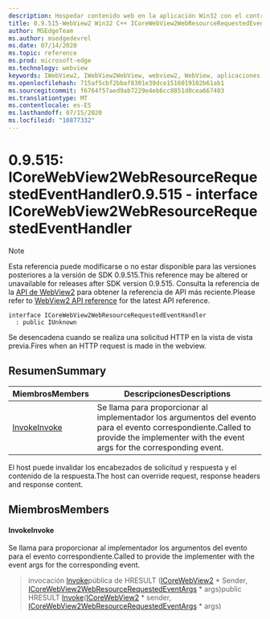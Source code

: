 ```yaml
---
description: Hospedar contenido web en la aplicación Win32 con el control Microsoft Edge WebView2
title: 0.9.515-WebView2 Win32 C++ ICoreWebView2WebResourceRequestedEventHandler
author: MSEdgeTeam
ms.author: msedgedevrel
ms.date: 07/14/2020
ms.topic: reference
ms.prod: microsoft-edge
ms.technology: webview
keywords: IWebView2, IWebView2WebView, webview2, WebView, aplicaciones Win32, Win32, Edge, ICoreWebView2, ICoreWebView2Controller, control de explorador, HTML Edge
ms.openlocfilehash: 715af5cbf2bbaf8301e39dce1516019102b61ab1
ms.sourcegitcommit: f6764f57aed9ab7229e4eb6cc8851d0cea667403
ms.translationtype: MT
ms.contentlocale: es-ES
ms.lasthandoff: 07/15/2020
ms.locfileid: "10877332"
---
```

# <span data-ttu-id="77f82-104">0.9.515: ICoreWebView2WebResourceRequestedEventHandler</span><span class="sxs-lookup"><span data-stu-id="77f82-104">0.9.515 - interface ICoreWebView2WebResourceRequestedEventHandler</span></span> 

> [!NOTE]
> <span data-ttu-id="77f82-105">Esta referencia puede modificarse o no estar disponible para las versiones posteriores a la versión de SDK 0.9.515.</span><span class="sxs-lookup"><span data-stu-id="77f82-105">This reference may be altered or unavailable for releases after SDK version 0.9.515.</span></span> <span data-ttu-id="77f82-106">Consulta la referencia de la [API de WebView2](../../../webview2-api-reference.md) para obtener la referencia de API más reciente.</span><span class="sxs-lookup"><span data-stu-id="77f82-106">Please refer to [WebView2 API reference](../../../webview2-api-reference.md) for the latest API reference.</span></span>

```
interface ICoreWebView2WebResourceRequestedEventHandler
  : public IUnknown
```

<span data-ttu-id="77f82-107">Se desencadena cuando se realiza una solicitud HTTP en la vista de vista previa.</span><span class="sxs-lookup"><span data-stu-id="77f82-107">Fires when an HTTP request is made in the webview.</span></span>

## <span data-ttu-id="77f82-108">Resumen</span><span class="sxs-lookup"><span data-stu-id="77f82-108">Summary</span></span>

 <span data-ttu-id="77f82-109">Miembros</span><span class="sxs-lookup"><span data-stu-id="77f82-109">Members</span></span>                        | <span data-ttu-id="77f82-110">Descripciones</span><span class="sxs-lookup"><span data-stu-id="77f82-110">Descriptions</span></span>
--------------------------------|---------------------------------------------
[<span data-ttu-id="77f82-111">Invoke</span><span class="sxs-lookup"><span data-stu-id="77f82-111">Invoke</span></span>](#invoke) | <span data-ttu-id="77f82-112">Se llama para proporcionar al implementador los argumentos del evento para el evento correspondiente.</span><span class="sxs-lookup"><span data-stu-id="77f82-112">Called to provide the implementer with the event args for the corresponding event.</span></span>

<span data-ttu-id="77f82-113">El host puede invalidar los encabezados de solicitud y respuesta y el contenido de la respuesta.</span><span class="sxs-lookup"><span data-stu-id="77f82-113">The host can override request, response headers and response content.</span></span>

## <span data-ttu-id="77f82-114">Miembros</span><span class="sxs-lookup"><span data-stu-id="77f82-114">Members</span></span>

#### <span data-ttu-id="77f82-115">Invoke</span><span class="sxs-lookup"><span data-stu-id="77f82-115">Invoke</span></span> 

<span data-ttu-id="77f82-116">Se llama para proporcionar al implementador los argumentos del evento para el evento correspondiente.</span><span class="sxs-lookup"><span data-stu-id="77f82-116">Called to provide the implementer with the event args for the corresponding event.</span></span>

> <span data-ttu-id="77f82-117">invocación [Invoke](#invoke)pública de HRESULT ([ICoreWebView2](icorewebview2.md) \* Sender, [ICoreWebView2WebResourceRequestedEventArgs](icorewebview2webresourcerequestedeventargs.md) \* args)</span><span class="sxs-lookup"><span data-stu-id="77f82-117">public HRESULT [Invoke](#invoke)([ICoreWebView2](icorewebview2.md) \* sender, [ICoreWebView2WebResourceRequestedEventArgs](icorewebview2webresourcerequestedeventargs.md) \* args)</span></span>

